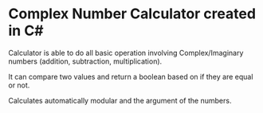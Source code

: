 # Complex Number Calculator created in C#
Calculator is able to do all basic operation involving Complex/Imaginary numbers (addition, subtraction, multiplication).     

It can compare two values and return a boolean based on if they are equal or not.  

Calculates automatically modular and the argument of the numbers.
